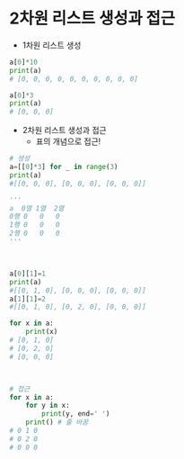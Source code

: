 # 2차원 리스트 생성과 접근

- 1차원 리스트 생성

```python
a[0]*10
print(a)
# [0, 0, 0, 0, 0, 0, 0, 0, 0, 0]

a[0]*3
print(a)
# [0, 0, 0]
```



- 2차원 리스트 생성과 접근
  - 표의 개념으로 접근!

```python
# 생성
a=[[0]*3] for _ in range(3)
print(a)
#[[0, 0, 0], [0, 0, 0], [0, 0, 0]]

'''
a  0열 1열  2열
0행 0   0   0
1행 0   0   0
2행 0   0   0
'''



a[0][1]=1
print(a)
#[[0, 1, 0], [0, 0, 0], [0, 0, 0]]
a[1][1]=2
#[[0, 1, 0], [0, 2, 0], [0, 0, 0]]

for x in a:
    print(x)
# [0, 1, 0]
# [0, 2, 0]
# [0, 0, 0]



# 접근
for x in a:
	for y in x:
        print(y, end=' ')
    print() # 줄 바꿈
# 0 1 0
# 0 2 0
# 0 0 0
```


